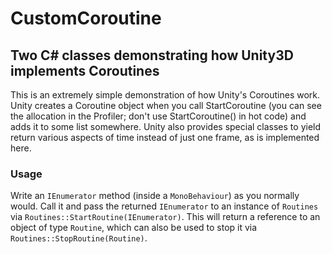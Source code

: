 # CustomCoroutine

## Two C# classes demonstrating how Unity3D implements Coroutines

This is an extremely simple demonstration of how Unity's Coroutines work. Unity creates a Coroutine object when you call StartCoroutine (you can see the allocation in the Profiler; don't use StartCoroutine() in hot code) and adds it to some list somewhere. Unity also provides special classes to yield return various aspects of time instead of just one frame, as is implemented here.

### Usage
Write an `IEnumerator` method (inside a `MonoBehaviour`) as you normally would. Call it and pass the returned `IEnumerator` to an instance of `Routines` via `Routines::StartRoutine(IEnumerator)`. This will return a reference to an object of type `Routine`, which can also be used to stop it via `Routines::StopRoutine(Routine)`.

